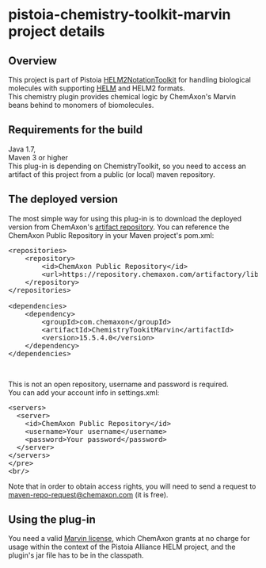 # pistoia-chemistry-toolkit-marvin project details

## Overview
This project is part of Pistoia <a href="https://github.com/PistoiaHELM/HELM2NotationToolkit">HELM2NotationToolkit</a> 
for handling biological molecules with supporting <a href="http://www.pistoiaalliance.org/projects/hierarchical-editing-language-for-macromolecules-helm/">HELM</a> 
and HELM2 formats.<br/>
This chemistry plugin provides chemical logic by ChemAxon's Marvin beans behind to monomers of biomolecules.

## Requirements for the build
Java 1.7, <br/>
Maven 3 or higher <br/>
This plug-in is depending on ChemistryToolkit, so you need to access an artifact of this project from a public (or local) maven repository.

## The deployed version
The most simple way for using this plug-in is to download the deployed version from ChemAxon's <a href="https://repository.chemaxon.com/artifactory/webapp/login.html?0">artifact repository</a>.
You can reference the ChemAxon Public Repository in your Maven project's pom.xml:
<pre>
&lt;repositories&gt;
    &lt;repository&gt;
        &lt;id&gt;ChemAxon Public Repository&lt;/id&gt;
        &lt;url&gt;https://repository.chemaxon.com/artifactory/libs-release&lt;/url&gt;
    &lt;/repository&gt;
&lt;/repositories&gt;
 
&lt;dependencies&gt;
    &lt;dependency&gt;
        &lt;groupId&gt;com.chemaxon&lt;/groupId&gt;
        &lt;artifactId&gt;ChemistryTookitMarvin&lt;/artifactId&gt;
        &lt;version&gt;15.5.4.0&lt;/version&gt;
    &lt;/dependency&gt;
&lt;/dependencies&gt;
</pre><br/>
This is not an open repository, username and password is required.<br/>
You can add your account info in settings.xml:<br/>
<pre>
&lt;servers&gt;
  &lt;server&gt;
    &lt;id&gt;ChemAxon Public Repository&lt;/id&gt;
    &lt;username&gt;Your username&lt;/username&gt;
    &lt;password&gt;Your password&lt;/password&gt;
  &lt;/server&gt;
&lt;/servers&gt;
&lt;/pre&gt;
&lt;br/&gt;
</pre>
Note that in order to obtain access rights, you will need to send a request to maven-repo-request@chemaxon.com (it is free).

## Using the plug-in
You need a valid <a href="https://docs.chemaxon.com/display/docs/About+ChemAxon+Licensing+LIC">Marvin license</a>, which ChemAxon grants at no charge for usage within the context of the Pistoia Alliance HELM project, and the plugin's jar file has to be in the classpath.
